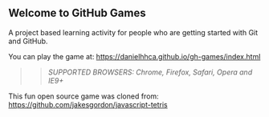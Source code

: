 ## Welcome to GitHub Games

A project based learning activity for people who are getting started with Git and GitHub.

You can play the game at: https://danielhhca.github.io/gh-games/index.html

>> _*SUPPORTED BROWSERS*: Chrome, Firefox, Safari, Opera and IE9+_

This fun open source game was cloned from: https://github.com/jakesgordon/javascript-tetris
